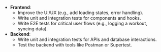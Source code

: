 - **Frontend**:
    - Improve the UI/UX (e.g., add loading states, error handling).
    - Write unit and integration tests for components and hooks.
    - Write E2E tests for critical user flows (e.g., logging a workout, syncing data).
- **Backend**:
    - Write unit and integration tests for APIs and database interactions.
    - Test the backend with tools like Postman or Supertest.